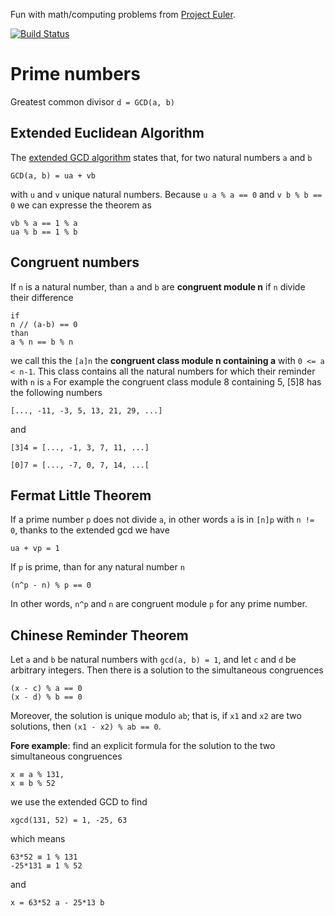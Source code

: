 Fun with math/computing problems from [Project Euler](https://projecteuler.net).

[![Build Status](https://travis-ci.org/lsbardel/mathfun.svg?branch=master)](https://travis-ci.org/lsbardel/mathfun)



# Prime numbers

Greatest common divisor ``d = GCD(a, b)``

## Extended Euclidean Algorithm

The [extended GCD algorithm](https://github.com/lsbardel/mathfun/blob/master/mathfun/primes/gcd.py#L18) states that,
for two natural numbers ``a`` and ``b``
```
GCD(a, b) = ua + vb
```
with ``u`` and ``v`` unique natural numbers.
Because ``u a % a == 0`` and ``v b % b == 0`` we can expresse the theorem as
```
vb % a == 1 % a
ua % b == 1 % b
```

## Congruent numbers

If ``n`` is a natural number, than ``a`` and ``b`` are **congruent module n** if ``n`` divide their difference
```
if
n // (a-b) == 0
than
a % n == b % n 
```
we call this the ``[a]n`` the **congruent class module n containing a** with ``0 <= a < n-1``. This class contains all the natural numbers for which their reminder with ``n`` is ``a``
For example the congruent class module 8 containing 5, [5]8 has the following numbers
```
[..., -11, -3, 5, 13, 21, 29, ...]
```
and
```
[3]4 = [..., -1, 3, 7, 11, ...]
```
```
[0]7 = [..., -7, 0, 7, 14, ...[
```
## Fermat Little Theorem

If a prime number ``p`` does not divide ``a``, in other words ``a`` is in ``[n]p`` with ``n != 0``, thanks to the extended gcd we have
```
ua + vp = 1
```
If ``p`` is prime, than for any natural number ``n``
```
(n^p - n) % p == 0
```
In other words, ``n^p`` and ``n`` are congruent module ``p`` for any prime number.

## Chinese Reminder Theorem

Let ``a`` and ``b`` be natural numbers with ``gcd(a, b) = 1``, and let ``c`` and ``d`` be arbitrary integers. Then there is a solution to the simultaneous congruences
```
(x - c) % a == 0
(x - d) % b == 0
```
Moreover, the solution is unique modulo ``ab``; that is, if ``x1`` and ``x2`` are two solutions,
then ``(x1 - x2) % ab == 0``.

**Fore example**: find an explicit formula for the solution to the two simultaneous congruences
```
x ≡ a % 131,
x ≡ b % 52
```
we use the extended GCD to find
```
xgcd(131, 52) = 1, -25, 63
```
which means
```
63*52 ≡ 1 % 131
-25*131 ≡ 1 % 52
```
and
```
x = 63*52 a - 25*13 b
```
